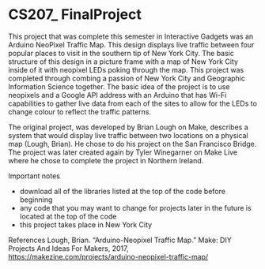# CS207_ FinalProject

This project that was complete this semester in Interactive Gadgets was an Arduino NeoPixel Traffic Map. This design displays live traffic between four popular places to visit in the southern tip of New York City. The basic structure of this design in a picture frame with a map of New York City inside of it with neopixel LEDs poking through the map. This project was completed through combing a passion of New York City and Geographic Information Science together. The basic idea of the project is to use neopixels and a Google API address with an Arduino that has Wi-Fi capabilities to gather live data from each of the sites to allow for the LEDs to change colour to reflect the traffic patterns. 

The original project, was developed by Brian Lough on Make, describes a system that would display live traffic between two locations on a physical map (Lough, Brian). He chose to do his project on the San Francisco Bridge. The project was later created again by Tyler Winegarner on Make Live where he chose to complete the project in Northern Ireland. 

Important notes 
- download all of the libraries listed at the top of the code before beginning
- any code that you may want to change for projects later in the future is located at the top of the code
- this project takes place in New York City 






References 
Lough, Brian. “Arduino-Neopixel Traffic Map.” Make: DIY Projects And Ideas For Makers, 2017, https://makezine.com/projects/arduino-neopixel-traffic-map/

